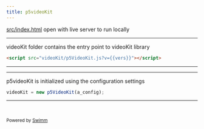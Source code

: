 ```yaml
---
title: p5videoKit
---
```


<SwmPath>[src/index.html](/src/index.html)</SwmPath> open with live server to run locally

<SwmSnippet path="/src/index.html" line="49">

---

videoKit folder contains the entry point to videoKit library

```html
<script src="videoKit/p5VideoKit.js?v={{vers}}"></script>
```

---

</SwmSnippet>

<SwmSnippet path="/src/sketch.js" line="22">

---

p5videoKit is initialized using the configuration settings

```javascript
videoKit = new p5VideoKit(a_config);
```

---

</SwmSnippet>

&nbsp;

<SwmMeta version="3.0.0" repo-id="Z2l0aHViJTNBJTNBcDV2aWRlb0tpdCUzQSUzQW1vbGFiLWl0cA==" repo-name="p5videoKit"><sup>Powered by [Swimm](https://app.swimm.io/)</sup></SwmMeta>
